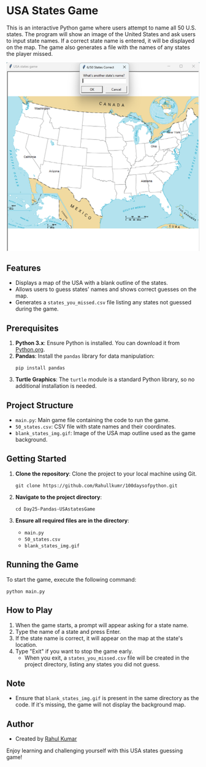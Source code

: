 # USA States Game

This is an interactive Python game where users attempt to name all 50 U.S. states. The program will show an image of the United States and ask users to input state names. If a correct state name is entered, it will be displayed on the map. The game also generates a file with the names of any states the player missed.

![](./USAstatesGame.png)

## Features
- Displays a map of the USA with a blank outline of the states.
- Allows users to guess states' names and shows correct guesses on the map.
- Generates a `states_you_missed.csv` file listing any states not guessed during the game.

## Prerequisites
1. **Python 3.x**: Ensure Python is installed. You can download it from [Python.org](https://www.python.org/).
2. **Pandas**: Install the `pandas` library for data manipulation:
   ```
   pip install pandas
   ```
3. **Turtle Graphics**: The `turtle` module is a standard Python library, so no additional installation is needed.

## Project Structure
- `main.py`: Main game file containing the code to run the game.
- `50_states.csv`: CSV file with state names and their coordinates.
- `blank_states_img.gif`: Image of the USA map outline used as the game background.

## Getting Started

1. **Clone the repository**: Clone the project to your local machine using Git.
   ```
   git clone https://github.com/Rahullkumr/100daysofpython.git
   ```

2. **Navigate to the project directory**:
   ```
   cd Day25-Pandas-USAstatesGame
   ```

3. **Ensure all required files are in the directory**:
   - `main.py`
   - `50_states.csv`
   - `blank_states_img.gif`

## Running the Game

To start the game, execute the following command:
```
python main.py
```

## How to Play

1. When the game starts, a prompt will appear asking for a state name.
2. Type the name of a state and press Enter.
3. If the state name is correct, it will appear on the map at the state's location.
4. Type "Exit" if you want to stop the game early.
   - When you exit, a `states_you_missed.csv` file will be created in the project directory, listing any states you did not guess.

## Note

- Ensure that `blank_states_img.gif` is present in the same directory as the code. If it's missing, the game will not display the background map.

## Author
- Created by [Rahul Kumar](https://github.com/rahullkumr)

Enjoy learning and challenging yourself with this USA states guessing game!
